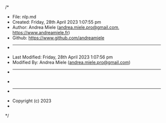 /*
 * File: nlp.md
 * Created: Friday, 28th April 2023 1:07:55 pm
 * Author: Andrea Miele (andrea.miele.pro@gmail.com, https://www.andreamiele.fr)
 * Github: https://www.github.com/andreamiele
 * -----
 * Last Modified: Friday, 28th April 2023 1:07:56 pm
 * Modified By: Andrea Miele (andrea.miele.pro@gmail.com)
 * -----
 * 
 * -----
 * Copyright (c) 2023
 * 
 */
